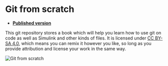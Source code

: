 # Git from scratch

- **[Published version](https://gitfromscratch.com/)**

This git repository stores a book which will help you learn how to use git on code as well as Simulink and other kinds of files.  It is licensed under [CC BY-SA 4.0](https://creativecommons.org/licenses/by-sa/4.0/), which means you can remix it however you like, so long as you provide attribution and license your work in the same way.

![Git from scratch](cover.jpg)
